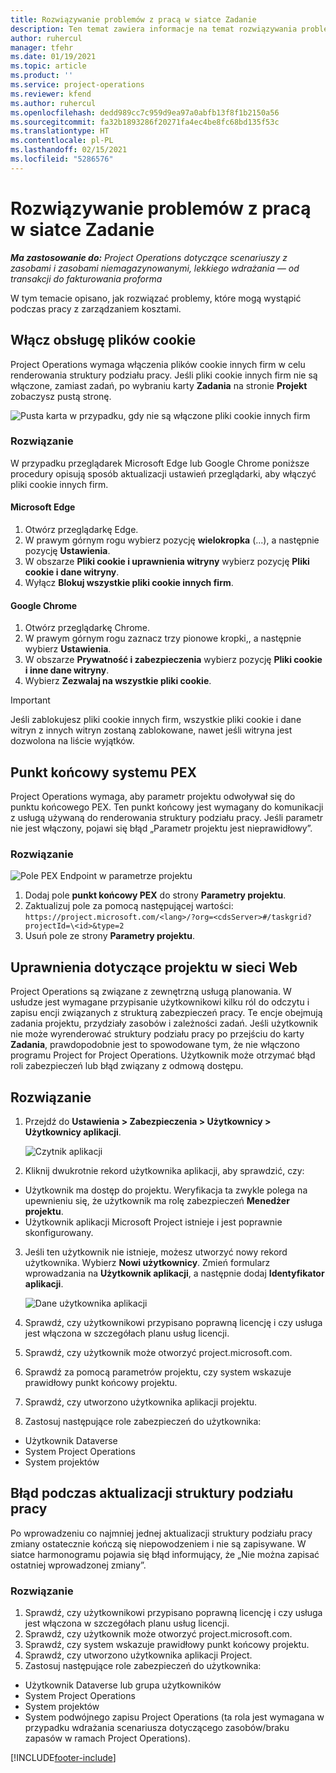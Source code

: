 ```yaml
---
title: Rozwiązywanie problemów z pracą w siatce Zadanie
description: Ten temat zawiera informacje na temat rozwiązywania problemów potrzebne podczas pracy w siatce Zadanie.
author: ruhercul
manager: tfehr
ms.date: 01/19/2021
ms.topic: article
ms.product: ''
ms.service: project-operations
ms.reviewer: kfend
ms.author: ruhercul
ms.openlocfilehash: dedd989cc7c959d9ea97a0abfb13f8f1b2150a56
ms.sourcegitcommit: fa32b1893286f20271fa4ec4be8fc68bd135f53c
ms.translationtype: HT
ms.contentlocale: pl-PL
ms.lasthandoff: 02/15/2021
ms.locfileid: "5286576"
---
```

# <a name="troubleshoot-working-in-the-task-grid"></a>Rozwiązywanie problemów z pracą w siatce Zadanie 

_**Ma zastosowanie do:** Project Operations dotyczące scenariuszy z zasobami i zasobami niemagazynowanymi, lekkiego wdrażania — od transakcji do fakturowania proforma_

W tym temacie opisano, jak rozwiązać problemy, które mogą wystąpić podczas pracy z zarządzaniem kosztami.

## <a name="enable-cookies"></a>Włącz obsługę plików cookie

Project Operations wymaga włączenia plików cookie innych firm w celu renderowania struktury podziału pracy. Jeśli pliki cookie innych firm nie są włączone, zamiast zadań, po wybraniu karty **Zadania** na stronie **Projekt** zobaczysz pustą stronę.

![Pusta karta w przypadku, gdy nie są włączone pliki cookie innych firm](media/blankschedule.png)


### <a name="workaround"></a>Rozwiązanie
W przypadku przeglądarek Microsoft Edge lub Google Chrome poniższe procedury opisują sposób aktualizacji ustawień przeglądarki, aby włączyć pliki cookie innych firm.

#### <a name="microsoft-edge"></a>Microsoft Edge

1. Otwórz przeglądarkę Edge.
2. W prawym górnym rogu wybierz pozycję **wielokropka** (...), a następnie pozycję **Ustawienia**.
3. W obszarze **Pliki cookie i uprawnienia witryny** wybierz pozycję **Pliki cookie i dane witryny**.
4. Wyłącz **Blokuj wszystkie pliki cookie innych firm**.

#### <a name="google-chrome"></a>Google Chrome

1. Otwórz przeglądarkę Chrome.
2. W prawym górnym rogu zaznacz trzy pionowe kropki,, a następnie wybierz **Ustawienia**.
3. W obszarze **Prywatność i zabezpieczenia** wybierz pozycję **Pliki cookie i inne dane witryny**.
4. Wybierz **Zezwalaj na wszystkie pliki cookie**.

> [!IMPORTANT]
> Jeśli zablokujesz pliki cookie innych firm, wszystkie pliki cookie i dane witryn z innych witryn zostaną zablokowane, nawet jeśli witryna jest dozwolona na liście wyjątków.

## <a name="pex-endpoint"></a>Punkt końcowy systemu PEX

Project Operations wymaga, aby parametr projektu odwoływał się do punktu końcowego PEX. Ten punkt końcowy jest wymagany do komunikacji z usługą używaną do renderowania struktury podziału pracy. Jeśli parametr nie jest włączony, pojawi się błąd „Parametr projektu jest nieprawidłowy”. 

### <a name="workaround"></a>Rozwiązanie
 ![Pole PEX Endpoint w parametrze projektu](media/projectparameter.png)

1. Dodaj pole **punkt końcowy PEX** do strony **Parametry projektu**.
2. Zaktualizuj pole za pomocą następującej wartości: `https://project.microsoft.com/<lang>/?org=<cdsServer>#/taskgrid?projectId=\<id>&type=2`
3. Usuń pole ze strony **Parametry projektu**.

## <a name="privileges-for-project-for-the-web"></a>Uprawnienia dotyczące projektu w sieci Web

Project Operations są związane z zewnętrzną usługą planowania. W usłudze jest wymagane przypisanie użytkownikowi kilku ról do odczytu i zapisu encji związanych z strukturą zabezpieczeń pracy. Te encje obejmują zadania projektu, przydziały zasobów i zależności zadań. Jeśli użytkownik nie może wyrenderować struktury podziału pracy po przejściu do karty **Zadania**, prawdopodobnie jest to spowodowane tym, że nie włączono programu Project for Project Operations. Użytkownik może otrzymać błąd roli zabezpieczeń lub błąd związany z odmową dostępu.


## <a name="workaround"></a>Rozwiązanie

1. Przejdź do **Ustawienia > Zabezpieczenia > Użytkownicy > Użytkownicy aplikacji**.  

   ![Czytnik aplikacji](media/applicationuser.jpg)
   
2. Kliknij dwukrotnie rekord użytkownika aplikacji, aby sprawdzić, czy:

 - Użytkownik ma dostęp do projektu. Weryfikacja ta zwykle polega na upewnieniu się, że użytkownik ma rolę zabezpieczeń **Menedżer projektu**.
 - Użytkownik aplikacji Microsoft Project istnieje i jest poprawnie skonfigurowany.
 
3. Jeśli ten użytkownik nie istnieje, możesz utworzyć nowy rekord użytkownika. Wybierz **Nowi użytkownicy**. Zmień formularz wprowadzania na **Użytkownik aplikacji**, a następnie dodaj **Identyfikator aplikacji**.

   ![Dane użytkownika aplikacji](media/applicationuserdetails.jpg)

4. Sprawdź, czy użytkownikowi przypisano poprawną licencję i czy usługa jest włączona w szczegółach planu usług licencji.
5. Sprawdź, czy użytkownik może otworzyć project.microsoft.com.
6. Sprawdź za pomocą parametrów projektu, czy system wskazuje prawidłowy punkt końcowy projektu.
7. Sprawdź, czy utworzono użytkownika aplikacji projektu.
8. Zastosuj następujące role zabezpieczeń do użytkownika:

  - Użytkownik Dataverse
  - System Project Operations
  - System projektów

## <a name="error-when-updating-the-work-breakdown-structure"></a>Błąd podczas aktualizacji struktury podziału pracy

Po wprowadzeniu co najmniej jednej aktualizacji struktury podziału pracy zmiany ostatecznie kończą się niepowodzeniem i nie są zapisywane. W siatce harmonogramu pojawia się błąd informujący, że „Nie można zapisać ostatniej wprowadzonej zmiany”.

### <a name="workaround"></a>Rozwiązanie

1. Sprawdź, czy użytkownikowi przypisano poprawną licencję i czy usługa jest włączona w szczegółach planu usług licencji.
2. Sprawdź, czy użytkownik może otworzyć project.microsoft.com.
3. Sprawdź, czy system wskazuje prawidłowy punkt końcowy projektu.
4. Sprawdź, czy utworzono użytkownika aplikacji Project.
5. Zastosuj następujące role zabezpieczeń do użytkownika:
  
  - Użytkownik Dataverse lub grupa użytkowników
  - System Project Operations
  - System projektów
  - System podwójnego zapisu Project Operations (ta rola jest wymagana w przypadku wdrażania scenariusza dotyczącego zasobów/braku zapasów w ramach Project Operations).


[!INCLUDE[footer-include](../includes/footer-banner.md)]